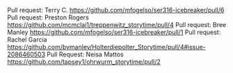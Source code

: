 Pull request: Terry C. https://github.com/mfogelso/ser316-icebreaker/pull/6
Pull request: Preston Rogers https://github.com/mcmclai1/treppenwitz_storytime/pull/4
Pull request: Bree Manley https://github.com/mfogelso/ser316-icebreaker/pull/1
Pull request: Rachel Garcia https://github.com/bvmanley/Holterdiepolter_Storytime/pull/4#issue-2086460503
Pull Request: Neisa Mattos https://github.com/tapsey1/ohrwurm_storytime/pull/2